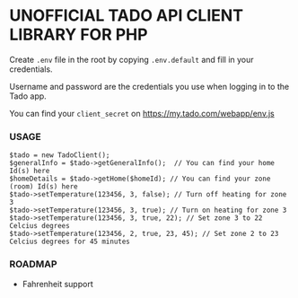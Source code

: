 # UNOFFICIAL TADO API CLIENT LIBRARY FOR PHP
Create `.env` file in the root by copying `.env.default` and fill in your credentials.

Username and password are the credentials you use when logging in to the Tado app.

You can find your `client_secret` on https://my.tado.com/webapp/env.js 


### USAGE
```
$tado = new TadoClient();
$generalInfo = $tado->getGeneralInfo();  // You can find your home Id(s) here
$homeDetails = $tado->getHome($homeId); // You can find your zone (room) Id(s) here
$tado->setTemperature(123456, 3, false); // Turn off heating for zone 3
$tado->setTemperature(123456, 3, true); // Turn on heating for zone 3
$tado->setTemperature(123456, 3, true, 22); // Set zone 3 to 22 Celcius degrees
$tado->setTemperature(123456, 2, true, 23, 45); // Set zone 2 to 23 Celcius degrees for 45 minutes
```

### ROADMAP
- Fahrenheit support
